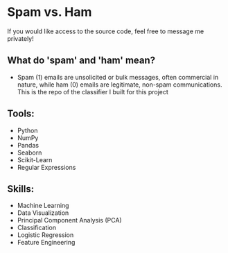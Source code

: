 # Spam vs. Ham

If you would like access to the source code, feel free to message me privately!

## What do 'spam' and 'ham' mean? 
* Spam (1) emails are unsolicited or bulk messages, often commercial in nature, while ham (0) emails are legitimate, non-spam communications. This is the repo of the classifier I built for this project



## Tools:
* Python 
* NumPy
* Pandas
* Seaborn
* Scikit-Learn 
* Regular Expressions

## Skills:
* Machine Learning 
* Data Visualization
* Principal Component Analysis (PCA)
* Classification 
* Logistic Regression
* Feature Engineering

